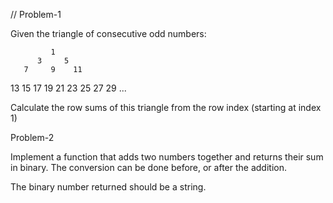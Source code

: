 // Problem-1


Given the triangle of consecutive odd numbers:

             1
          3     5
       7     9    11
   13    15    17    19
21    23    25    27    29
...

Calculate the row sums of this triangle from the row index (starting at index 1) 




Problem-2


Implement a function that adds two numbers together and returns their sum in binary. The conversion can be done before, or after the addition.

The binary number returned should be a string.

